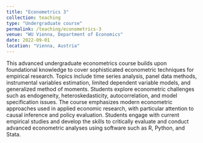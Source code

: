 ```yaml
---
title: "Econometrics 3"
collection: teaching
type: "Undergraduate course"
permalink: /teaching/econometrics-3
venue: "WU Vienna, Department of Economics"
date: 2022-09-01
location: "Vienna, Austria"
---
```


This advanced undergraduate econometrics course builds upon foundational knowledge to cover sophisticated econometric techniques for empirical research. Topics include time series analysis, panel data methods, instrumental variables estimation, limited dependent variable models, and generalized method of moments. Students explore econometric challenges such as endogeneity, heteroskedasticity, autocorrelation, and model specification issues. The course emphasizes modern econometric approaches used in applied economic research, with particular attention to causal inference and policy evaluation. Students engage with current empirical studies and develop the skills to critically evaluate and conduct advanced econometric analyses using software such as R, Python, and Stata.
